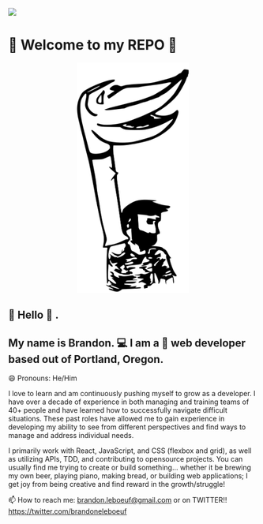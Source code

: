 ![](https://komarev.com/ghpvc/?username=brandonleboeuf)

# 👋  Welcome to my REPO 👋
<div align="center">
  <img  width="227" height="467" src="https://raw.githubusercontent.com/brandonleboeuf/brandonleboeuf/master/puppet.svg" alt="Drawing of a puppet">
</div>

## 👋 Hello 👋 . 

## My name is Brandon. 💻  I am a 🧛 web developer based out of Portland, Oregon.
😄  Pronouns: He/Him

I love to learn and am continuously pushing myself to grow as a developer. I have over a decade of experience in both managing and training teams of 40+ people and have learned how to successfully navigate difficult situations. These past roles have allowed me to gain experience in developing my ability to see from different perspectives and find ways to manage and address individual needs.

I primarily work with React, JavaScript, and CSS (flexbox and grid), as well as utilizing APIs, TDD, and contributing to opensource projects. You can usually find me trying to create or build something... whether it be brewing my own beer, playing piano, making bread, or building web applications; I get joy from being creative and find reward in the growth/struggle!

📫 How to reach me: brandon.leboeuf@gmail.com or on TWITTER!! https://twitter.com/brandoneleboeuf
